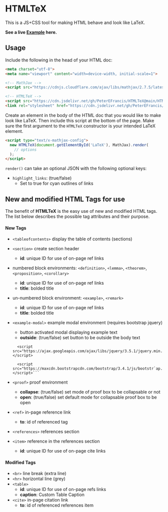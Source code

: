 # HTMLTeX

This is a JS+CSS tool for making HTML behave and look like LaTeX.

**See a live [Example](https://peterefrancis.com/HTMLTeX/examples/) here.**

## Usage

Include the following in the head of your HTML doc:

```HTML
<meta charset="utf-8">
<meta name="viewport" content="width=device-width, initial-scale=1">

<!-- MathJax -->
<script src="https://cdnjs.cloudflare.com/ajax/libs/mathjax/2.7.5/latest.js?config=TeX-MML-AM_CHTML"></script>

<!-- HTMLTeX -->
<script src="https://cdn.jsdelivr.net/gh/PeterEFrancis/HTMLTeX@main/HTMLTeX.js"></script>
<link rel="stylesheet" href="https://cdn.jsdelivr.net/gh/PeterEFrancis/HTMLTeX@main/HTMLTeX.css">
```

Create an element in the body of the HTML doc that you would like to make look like LaTeX. Then include this script at the bottom of the page. Make sure the first argument to the `HTMLTeX` constructor is your intended LaTeX element.

```HTML
<script type="text/x-mathjax-config">
  new HTMLTeX(document.getElementById('LaTeX'), MathJax).render(
    // options
  );
</script>
```

`render()` can take an optional JSON with the following optional keys:
  - `highlight_links`: (true/false)
    - Set to true for cyan outlines of links

## New and modified HTML Tags for use

The benefit of **HTMLTeX** is the easy use of new and modified HTML tags. The list below describes the possible tag attributes and their purpose.

#### New Tags

- `<tableofcontents>` display the table of contents (sections)
- `<section>` create section header
  - **id**: unique ID for use of on-page ref links
- numbered block environments: `<definition>`, `<lemma>`, `<theorem>`, `<proposition>`, `<corollary>`
  - **id**: unique ID for use of on-page ref links
  - **title**: bolded title
- un-numbered block environment: `<example>`, `<remark>`
  - **id**: unique ID for use of on-page ref links
  - **title**: bolded title
- `<example-modal>` example modal environment (requires bootstrap jquery)
  - button activated modal displaying example text
  - **outside**: (true/false) set button to be outside the body text
  ```
    <script src="https://ajax.googleapis.com/ajax/libs/jquery/3.5.1/jquery.min.js"></script>
    
    <script src="https://maxcdn.bootstrapcdn.com/bootstrap/3.4.1/js/bootstr`ap.min.js"></script>```
- `<proof>` proof environment
  - **collapse**: (true/false) set mode of proof box to be collapsable or not
  - **open**: (true/false) set default mode for collapsable proof box to be open
- `<ref>` in-page reference link
  - **to**: id of referenced tag

- `<references>` references section
- `<item>` reference in the references section
  - **id**: unique ID for use of on-page cite links


#### Modified Tags

- `<br>` line break (extra line)
- `<hr>` horizontal line (grey)
- `<table>`
  - **id**: unique ID for use of on-page refs links
  - **caption**: Custom Table Caption
- `<cite>` in-page citation link
  - **to**: id of referenced references item
